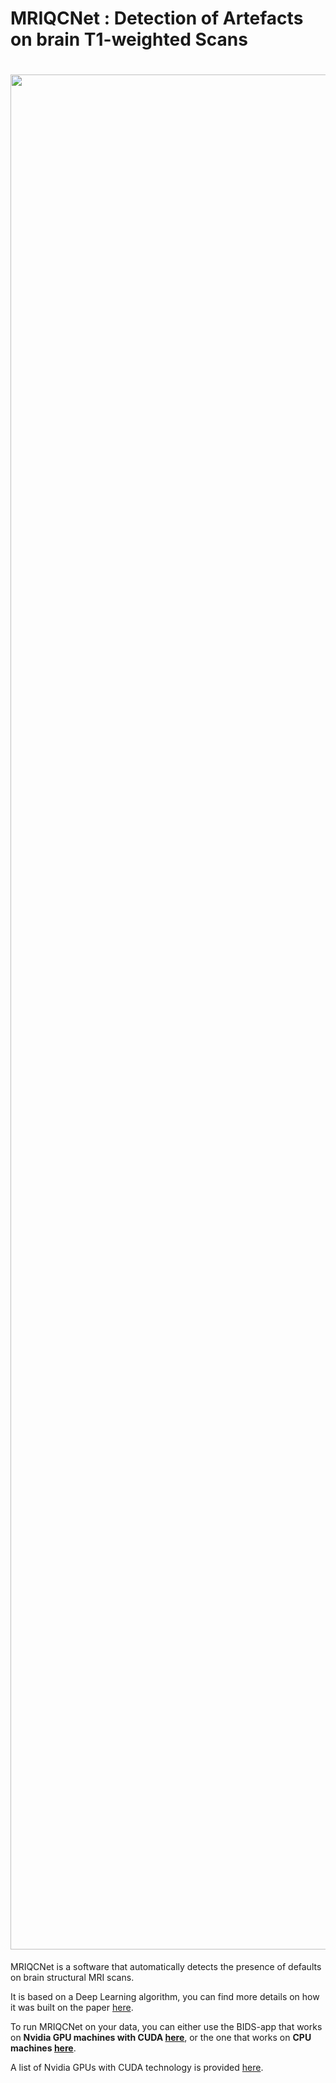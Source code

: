 # MRIQCNet : Detection of Artefacts on brain T1-weighted Scans
# <img src="https://github.com/garciaml/MRIQCNet/blob/master/T1_low_quality.jpg" width="3000px">

MRIQCNet is a software that automatically detects the presence of defaults on brain structural MRI scans. 

It is based on a Deep Learning algorithm, you can find more details on how it was built on the paper [here](https://link-to-preprint.com).

To run MRIQCNet on your data, you can either use the BIDS-app that works on **Nvidia GPU machines with CUDA [here](https://github.com/garciaml/MRIQCNet/blob/master/MRIQCNet_GPU/)**, or the one that works on **CPU machines [here](https://github.com/garciaml/MRIQCNet/tree/master/MRIQCNet_CPU)**.

A list of Nvidia GPUs with CUDA technology is provided [here](https://developer.nvidia.com/cuda-gpus).
